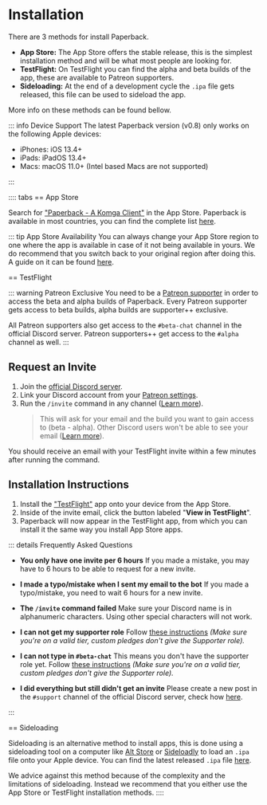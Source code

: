 # Installation

There are 3 methods for install Paperback.

-   **App Store:** The App Store offers the stable release, this is the simplest installation method and will be what most people are looking for.
-   **TestFlight:** On TestFlight you can find the alpha and beta builds of the app, these are available to Patreon supporters.
-   **Sideloading:** At the end of a development cycle the `.ipa` file gets released, this file can be used to sideload the app.

More info on these methods can be found bellow.

::: info Device Support
The latest Paperback version (v0.8) only works on the following Apple devices:

-   iPhones: iOS 13.4+
-   iPads: iPadOS 13.4+
-   Macs: macOS 11.0+ (Intel based Macs are not supported)

:::

:::: tabs
== App Store

Search for ["Paperback - A Komga Client"](https://apps.apple.com/app/paperback-a-komga-client/id1626613373) in the App Store. Paperback is available in most countries, you can find the complete list [here](/getting-started/installation/availability).

::: tip App Store Availability
You can always change your App Store region to one where the app is available in case of it not being available in yours. We do recommend that you switch back to your original region after doing this. A guide on it can be found [here](https://support.apple.com/en-us/HT201389).

== TestFlight

::: warning Patreon Exclusive
You need to be a [Patreon supporter](https://patreon.com/FaizanDurrani) in order to access the beta and alpha builds of Paperback. Every Patreon supporter gets access to beta builds, alpha builds are supporter++ exclusive.

All Patreon supporters also get access to the `#beta-chat` channel in the official Discord server. Patreon supporters++ get access to the `#alpha` channel as well.
:::

## Request an Invite

1. Join the [official Discord server](https://discord.paperback.moe).
2. Link your Discord account from your [Patreon settings](https://www.patreon.com/settings/apps).
3. Run the `/invite` command in any channel ([Learn more](https://discord.com/blog/slash-commands-are-here)).
    > This will ask for your email and the build you want to gain access to (beta - alpha). Other Discord users won't be able to see your email ([Learn more](https://support.discord.com/hc/en-us/articles/1500000580222-Ephemeral-Messages-FAQ)).

You should receive an email with your TestFlight invite within a few minutes after running the command.

## Installation Instructions

1. Install the ["TestFlight"](https://apps.apple.com/be/app/testflight/id899247664) app onto your device from the App Store.
2. Inside of the invite email, click the button labeled "**View in TestFlight**".
3. Paperback will now appear in the TestFlight app, from which you can install it the same way you install App Store apps.

::: details Frequently Asked Questions

-   **You only have one invite per 6 hours**
    If you made a mistake, you may have to 6 hours to be able to request for a new invite.

-   **I made a typo/mistake when I sent my email to the bot**
    If you made a typo/mistake, you need to wait 6 hours for a new invite.

-   **The `/invite` command failed**
    Make sure your Discord name is in alphanumeric characters. Using other special characters will not work.

-   **I can not get my supporter role**
    Follow [these instructions](/getting-started/installation/#request-an-invite) _(Make sure you're on a valid tier, custom pledges don't give the Supporter role)._

-   **I can not type in `#beta-chat`**
    This means you don't have the supporter role yet. Follow [these instructions](/getting-started/installation/#request-an-invite) _(Make sure you're on a valid tier, custom pledges don't give the Supporter role)._

-   **I did everything but still didn't get an invite**
    Please create a new post in the `#support` channel of the official Discord server, check how [here](/guides/further-support/#using-the-official-discord-server).

:::

== Sideloading

Sideloading is an alternative method to install apps, this is done using a sideloading tool on a computer like [Alt Store](https://altstore.io) or [Sideloadly](https://sideloadly.io) to load an `.ipa` file onto your Apple device. You can find the latest released `.ipa` file [here](https://github.com/Paperback-iOS/app/releases/latest).

We advice against this method because of the complexity and the limitations of sideloading. Instead we recommend that you either use the App Store or TestFlight installation methods.
::::
